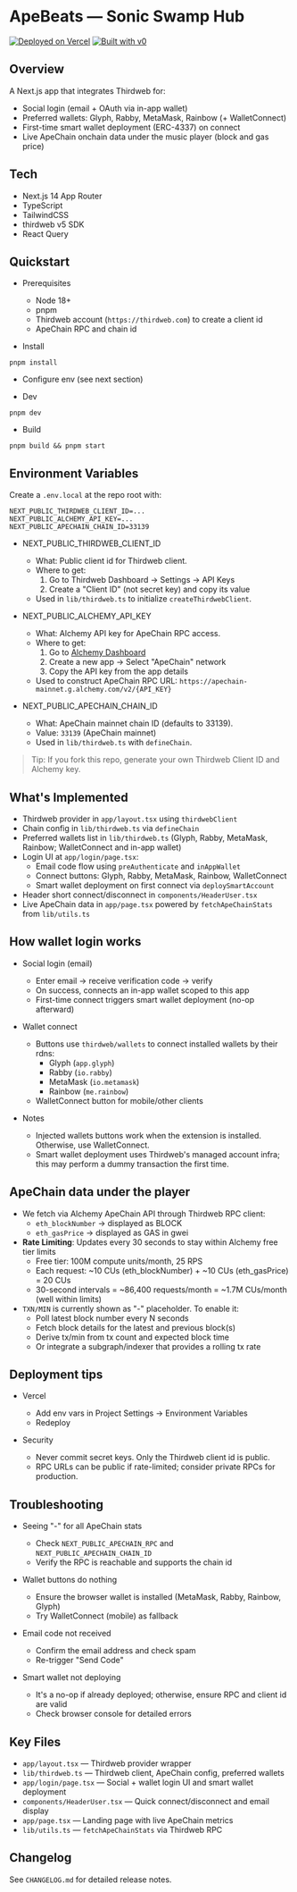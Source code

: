 # ApeBeats — Sonic Swamp Hub

[![Deployed on Vercel](https://img.shields.io/badge/Deployed%20on-Vercel-black?style=for-the-badge&logo=vercel)](https://vercel.com/yancastet-9701s-projects/v0-ape-beat-landing-page)
[![Built with v0](https://img.shields.io/badge/Built%20with-v0.app-black?style=for-the-badge)](https://v0.app/chat/projects/XGCNimLcz9k)

## Overview

A Next.js app that integrates Thirdweb for:

- Social login (email + OAuth via in-app wallet)
- Preferred wallets: Glyph, Rabby, MetaMask, Rainbow (+ WalletConnect)
- First-time smart wallet deployment (ERC-4337) on connect
- Live ApeChain onchain data under the music player (block and gas price)

## Tech

- Next.js 14 App Router
- TypeScript
- TailwindCSS
- thirdweb v5 SDK
- React Query

## Quickstart

- Prerequisites
  - Node 18+
  - pnpm
  - Thirdweb account (`https://thirdweb.com`) to create a client id
  - ApeChain RPC and chain id

- Install
```
pnpm install
```

- Configure env (see next section)

- Dev
```
pnpm dev
```

- Build
```
pnpm build && pnpm start
```

## Environment Variables
Create a `.env.local` at the repo root with:
```
NEXT_PUBLIC_THIRDWEB_CLIENT_ID=...
NEXT_PUBLIC_ALCHEMY_API_KEY=...
NEXT_PUBLIC_APECHAIN_CHAIN_ID=33139
```

- NEXT_PUBLIC_THIRDWEB_CLIENT_ID
  - What: Public client id for Thirdweb client.
  - Where to get:
    1. Go to Thirdweb Dashboard → Settings → API Keys
    2. Create a "Client ID" (not secret key) and copy its value
  - Used in `lib/thirdweb.ts` to initialize `createThirdwebClient`.

- NEXT_PUBLIC_ALCHEMY_API_KEY
  - What: Alchemy API key for ApeChain RPC access.
  - Where to get:
    1. Go to [Alchemy Dashboard](https://dashboard.alchemy.com)
    2. Create a new app → Select "ApeChain" network
    3. Copy the API key from the app details
  - Used to construct ApeChain RPC URL: `https://apechain-mainnet.g.alchemy.com/v2/{API_KEY}`

- NEXT_PUBLIC_APECHAIN_CHAIN_ID
  - What: ApeChain mainnet chain ID (defaults to 33139).
  - Value: `33139` (ApeChain mainnet)
  - Used in `lib/thirdweb.ts` with `defineChain`.

> Tip: If you fork this repo, generate your own Thirdweb Client ID and Alchemy key.

## What's Implemented

- Thirdweb provider in `app/layout.tsx` using `thirdwebClient`
- Chain config in `lib/thirdweb.ts` via `defineChain`
- Preferred wallets list in `lib/thirdweb.ts` (Glyph, Rabby, MetaMask, Rainbow; WalletConnect and in-app wallet)
- Login UI at `app/login/page.tsx`:
  - Email code flow using `preAuthenticate` and `inAppWallet`
  - Connect buttons: Glyph, Rabby, MetaMask, Rainbow, WalletConnect
  - Smart wallet deployment on first connect via `deploySmartAccount`
- Header short connect/disconnect in `components/HeaderUser.tsx`
- Live ApeChain data in `app/page.tsx` powered by `fetchApeChainStats` from `lib/utils.ts`

## How wallet login works

- Social login (email)
  - Enter email → receive verification code → verify
  - On success, connects an in-app wallet scoped to this app
  - First-time connect triggers smart wallet deployment (no-op afterward)

- Wallet connect
  - Buttons use `thirdweb/wallets` to connect installed wallets by their rdns:
    - Glyph (`app.glyph`)
    - Rabby (`io.rabby`)
    - MetaMask (`io.metamask`)
    - Rainbow (`me.rainbow`)
  - WalletConnect button for mobile/other clients

- Notes
  - Injected wallets buttons work when the extension is installed. Otherwise, use WalletConnect.
  - Smart wallet deployment uses Thirdweb's managed account infra; this may perform a dummy transaction the first time.

## ApeChain data under the player

- We fetch via Alchemy ApeChain API through Thirdweb RPC client:
  - `eth_blockNumber` → displayed as BLOCK
  - `eth_gasPrice` → displayed as GAS in gwei
- **Rate Limiting**: Updates every 30 seconds to stay within Alchemy free tier limits
  - Free tier: 100M compute units/month, 25 RPS
  - Each request: ~10 CUs (eth_blockNumber) + ~10 CUs (eth_gasPrice) = 20 CUs
  - 30-second intervals = ~86,400 requests/month = ~1.7M CUs/month (well within limits)
- `TXN/MIN` is currently shown as "-" placeholder. To enable it:
  - Poll latest block number every N seconds
  - Fetch block details for the latest and previous block(s)
  - Derive tx/min from tx count and expected block time
  - Or integrate a subgraph/indexer that provides a rolling tx rate

## Deployment tips

- Vercel
  - Add env vars in Project Settings → Environment Variables
  - Redeploy

- Security
  - Never commit secret keys. Only the Thirdweb client id is public.
  - RPC URLs can be public if rate-limited; consider private RPCs for production.

## Troubleshooting

- Seeing "-" for all ApeChain stats
  - Check `NEXT_PUBLIC_APECHAIN_RPC` and `NEXT_PUBLIC_APECHAIN_CHAIN_ID`
  - Verify the RPC is reachable and supports the chain id

- Wallet buttons do nothing
  - Ensure the browser wallet is installed (MetaMask, Rabby, Rainbow, Glyph)
  - Try WalletConnect (mobile) as fallback

- Email code not received
  - Confirm the email address and check spam
  - Re-trigger "Send Code"

- Smart wallet not deploying
  - It's a no-op if already deployed; otherwise, ensure RPC and client id are valid
  - Check browser console for detailed errors

## Key Files

- `app/layout.tsx` — Thirdweb provider wrapper
- `lib/thirdweb.ts` — Thirdweb client, ApeChain config, preferred wallets
- `app/login/page.tsx` — Social + wallet login UI and smart wallet deployment
- `components/HeaderUser.tsx` — Quick connect/disconnect and email display
- `app/page.tsx` — Landing page with live ApeChain metrics
- `lib/utils.ts` — `fetchApeChainStats` via Thirdweb RPC

## Changelog

See `CHANGELOG.md` for detailed release notes.
